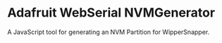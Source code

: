 # Adafruit WebSerial NVMGenerator

A JavaScript tool for generating an NVM Partition for WipperSnapper.
